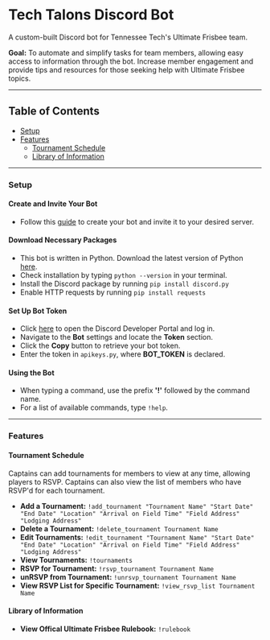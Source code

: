 # Tech Talons Discord Bot

A custom-built Discord bot for Tennessee Tech's Ultimate Frisbee team.

**Goal:** To automate and simplify tasks for team members, allowing easy access to information through the bot. Increase member engagement and provide tips and resources for those seeking help with Ultimate Frisbee topics.

---

## Table of Contents
- [Setup](#setup)
- [Features](#features)
  - [Tournament Schedule](#tournament-schedule)
  - [Library of Information](#library-of-information)

---

### Setup

#### Create and Invite Your Bot
- Follow this [guide](https://discordpy.readthedocs.io/en/stable/discord.html) to create your bot and invite it to your desired server.

#### Download Necessary Packages
- This bot is written in Python. Download the latest version of Python [here](https://www.python.org/downloads/).
- Check installation by typing `python --version` in your terminal.
- Install the Discord package by running `pip install discord.py`
- Enable HTTP requests by running `pip install requests`
  
#### Set Up Bot Token
- Click [here](https://discord.com/developers/applications/) to open the Discord Developer Portal and log in.
- Navigate to the **Bot** settings and locate the **Token** section.
- Click the **Copy** button to retrieve your bot token.
- Enter the token in `apikeys.py`, where **BOT_TOKEN** is declared.

#### Using the Bot
- When typing a command, use the prefix **'!'** followed by the command name.
- For a list of available commands, type `!help`.

---

### Features

#### Tournament Schedule
Captains can add tournaments for members to view at any time, allowing players to RSVP. Captains can also view the list of members who have RSVP'd for each tournament.

- **Add a Tournament:**
`!add_tournament "Tournament Name" "Start Date" "End Date" "Location" "Arrival on Field Time" "Field Address" "Lodging Address"`
- **Delete a Tournament:** `!delete_tournament Tournament Name`
- **Edit Tournaments:** `!edit_tournament "Tournament Name" "Start Date" "End Date" "Location" "Arrival on Field Time" "Field Address" "Lodging Address"`
- **View Tournaments:** `!tournaments`
- **RSVP for Tournament:** `!rsvp_tournament Tournament Name`
- **unRSVP from Tournament:** `!unrsvp_tournament Tournament Name`
- **View RSVP List for Specific Tournament:** `!view_rsvp_list Tournament Name`
#### Library of Information
- **View Offical Ultimate Frisbee Rulebook:** `!rulebook`
